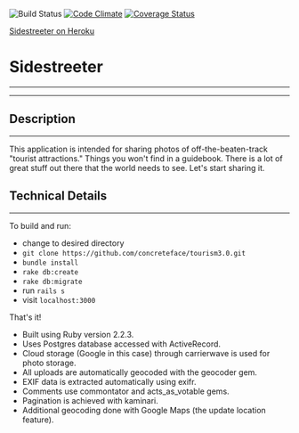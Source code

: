 ![Build Status](https://codeship.com/projects/5621fb20-e26d-0133-a2de-0229a9d1976f/status?branch=master)
[![Code Climate](https://codeclimate.com/github/concreteface/tourism3.0/badges/gpa.svg)](https://codeclimate.com/github/concreteface/tourism3.0)
[![Coverage Status](https://coveralls.io/repos/github/concreteface/tourism3.0/badge.svg?branch=master)](https://coveralls.io/github/concreteface/tourism3.0?branch=master)

[Sidestreeter on Heroku](http://sidestreeter.herokuapp.com/)

# Sidestreeter
---
___
## Description
___
This application is intended for sharing photos of off-the-beaten-track "tourist attractions." Things you won't find in a guidebook. There is a lot of great stuff out there that the world needs to see. Let's start sharing it.

## Technical Details
___

To build and run:

- change to desired directory
- `git clone https://github.com/concreteface/tourism3.0.git`
- `bundle install`
- `rake db:create`
- `rake db:migrate`
- run `rails s`
- visit `localhost:3000`

That's it!

- Built using Ruby version 2.2.3.
- Uses Postgres database accessed with ActiveRecord.
- Cloud storage (Google in this case) through carrierwave is used for photo storage.
- All uploads are automatically geocoded with the geocoder gem.
- EXIF data is extracted automatically using exifr.
- Comments use commontator and acts_as_votable gems.
- Pagination is achieved with kaminari.
- Additional geocoding done with Google Maps (the update location feature).
